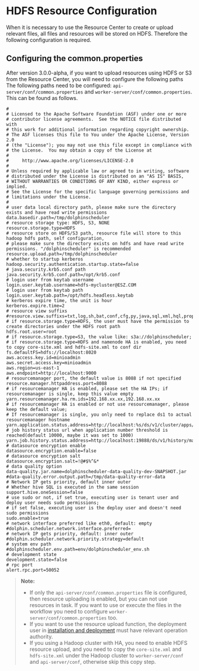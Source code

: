 # HDFS Resource Configuration

When it is necessary to use the Resource Center to create or upload relevant files, all files and resources will be stored on HDFS. Therefore the following configuration is required.

## Configuring the common.properties

After version 3.0.0-alpha, if you want to upload resources using HDFS or S3 from the Resource Center, you will need to configure the following paths The following paths need to be configured: `api-server/conf/common.properties` and `worker-server/conf/common.properties`. This can be found as follows.

```properties
#
# Licensed to the Apache Software Foundation (ASF) under one or more
# contributor license agreements.  See the NOTICE file distributed with
# this work for additional information regarding copyright ownership.
# The ASF licenses this file to You under the Apache License, Version 2.0
# (the "License"); you may not use this file except in compliance with
# the License.  You may obtain a copy of the License at
#
#     http://www.apache.org/licenses/LICENSE-2.0
#
# Unless required by applicable law or agreed to in writing, software
# distributed under the License is distributed on an "AS IS" BASIS,
# WITHOUT WARRANTIES OR CONDITIONS OF ANY KIND, either express or implied.
# See the License for the specific language governing permissions and
# limitations under the License.
#
# user data local directory path, please make sure the directory exists and have read write permissions
data.basedir.path=/tmp/dolphinscheduler
# resource storage type: HDFS, S3, NONE
resource.storage.type=HDFS
# resource store on HDFS/S3 path, resource file will store to this hadoop hdfs path, self configuration,
# please make sure the directory exists on hdfs and have read write permissions. "/dolphinscheduler" is recommended
resource.upload.path=/tmp/dolphinscheduler
# whether to startup kerberos
hadoop.security.authentication.startup.state=false
# java.security.krb5.conf path
java.security.krb5.conf.path=/opt/krb5.conf
# login user from keytab username
login.user.keytab.username=hdfs-mycluster@ESZ.COM
# login user from keytab path
login.user.keytab.path=/opt/hdfs.headless.keytab
# kerberos expire time, the unit is hour
kerberos.expire.time=2
# resource view suffixs
#resource.view.suffixs=txt,log,sh,bat,conf,cfg,py,java,sql,xml,hql,properties,json,yml,yaml,ini,js
# if resource.storage.type=HDFS, the user must have the permission to create directories under the HDFS root path
hdfs.root.user=root
# if resource.storage.type=S3, the value like: s3a://dolphinscheduler;
# if resource.storage.type=HDFS and namenode HA is enabled, you need to copy core-site.xml and hdfs-site.xml to conf dir
fs.defaultFS=hdfs://localhost:8020
aws.access.key.id=minioadmin
aws.secret.access.key=minioadmin
aws.region=us-east-1
aws.endpoint=http://localhost:9000
# resourcemanager port, the default value is 8088 if not specified
resource.manager.httpaddress.port=8088
# if resourcemanager HA is enabled, please set the HA IPs; if resourcemanager is single, keep this value empty
yarn.resourcemanager.ha.rm.ids=192.168.xx.xx,192.168.xx.xx
# if resourcemanager HA is enabled or not use resourcemanager, please keep the default value;
# If resourcemanager is single, you only need to replace ds1 to actual resourcemanager hostname
yarn.application.status.address=http://localhost:%s/ds/v1/cluster/apps/%s
# job history status url when application number threshold is reached(default 10000, maybe it was set to 1000)
yarn.job.history.status.address=http://localhost:19888/ds/v1/history/mapreduce/jobs/%s
# datasource encryption enable
datasource.encryption.enable=false
# datasource encryption salt
datasource.encryption.salt=!@#$%^&*
# data quality option
data-quality.jar.name=dolphinscheduler-data-quality-dev-SNAPSHOT.jar
#data-quality.error.output.path=/tmp/data-quality-error-data
# Network IP gets priority, default inner outer
# Whether hive SQL is executed in the same session
support.hive.oneSession=false
# use sudo or not, if set true, executing user is tenant user and deploy user needs sudo permissions;
# if set false, executing user is the deploy user and doesn't need sudo permissions
sudo.enable=true
# network interface preferred like eth0, default: empty
#dolphin.scheduler.network.interface.preferred=
# network IP gets priority, default: inner outer
#dolphin.scheduler.network.priority.strategy=default
# system env path
#dolphinscheduler.env.path=env/dolphinscheduler_env.sh
# development state
development.state=false
# rpc port
alert.rpc.port=50052
```

> **Note:**
> 
> *  If only the `api-server/conf/common.properties` file is configured, then resource uploading is enabled, but you can not use resources in task. If you want to use or execute the files in the workflow you need to configure `worker-server/conf/common.properties` too.
> * If you want to use the resource upload function, the deployment user in [installation and deployment](../installation/standalone.md) must have relevant operation authority.
> * If you using a Hadoop cluster with HA, you need to enable HDFS resource upload, and you need to copy the `core-site.xml` and `hdfs-site.xml` under the Hadoop cluster to `worker-server/conf` and `api-server/conf`, otherwise skip this copy step.
